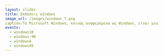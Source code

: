 ```yaml
---
layout: slides 
title: Εκδόσεις windows
image_url: /images/windows_7.png
caption:Τα Microsoft Windows, κοινώς αναφερόμενα ως Windows, είναι μια ομάδα πολλών ιδιόκτητων οικογενειών γραφικών λειτουργικών συστημάτων, τα οποία όλα αναπτύσσονται και διατίθενται στην αγορά από τη Microsoft.  Κάθε οικογένεια απευθύνεται σε έναν συγκεκριμένο τομέα της βιομηχανίας υπολογιστών. Οι ενεργές οικογένειες των Microsoft Windows περιλαμβάνουν Windows NT και Windows IoT. Αυτές μπορεί να περιλαμβάνουν υποοικογένειες, (π.χ. Windows Server ή Windows Embedded Compact) (Windows CE). Οι οικογένειες των Microsoft Windows που έχουν απενεργοποιηθεί περιλαμβάνουν τα Windows 9x, Windows Mobile και Windows Phone.
events:
  - windows10
  - windows-98
  - windows8
  - windows95
---
```

 
